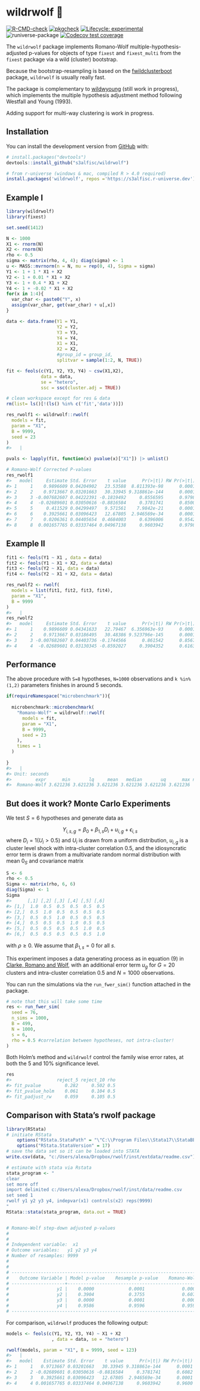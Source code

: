 
<!-- README.md is generated from README.Rmd. Please edit that file -->

# wildrwolf 🐺

<!-- badges: start -->

[![R-CMD-check](https://github.com/s3alfisc/wildrwolf/workflows/R-CMD-check/badge.svg)](https://github.com/s3alfisc/wildrwolf/actions)
[![pkgcheck](https://github.com/s3alfisc/wildrwolf/workflows/pkgcheck/badge.svg)](https://github.com/s3alfisc/wildrwolf/actions?query=workflow%3Apkgcheck)
[![Lifecycle:
experimental](https://img.shields.io/badge/lifecycle-experimental-orange.svg)](https://lifecycle.r-lib.org/articles/stages.html)
![runiverse-package](https://s3alfisc.r-universe.dev/badges/wildrwolf)
[![Codecov test
coverage](https://codecov.io/gh/s3alfisc/wildrwolf/branch/main/graph/badge.svg)](https://app.codecov.io/gh/s3alfisc/wildrwolf?branch=main)
<!-- badges: end -->

The `wildrwolf` package implements Romano-Wolf
multiple-hypothesis-adjusted p-values for objects of type `fixest` and
`fixest_multi` from the `fixest` package via a wild (cluster) bootstrap.

Because the bootstrap-resampling is based on the
[fwildclusterboot](https://github.com/s3alfisc/fwildclusterboot)
package, `wildrwolf` is usually really fast.

The package is complementary to
[wildwyoung](https://github.com/s3alfisc/wildwyoung) (still work in
progress), which implements the multiple hypothesis adjustment method
following Westfall and Young (1993).

Adding support for multi-way clustering is work in progress.

## Installation

You can install the development version from
[GitHub](https://github.com/) with:

``` r
# install.packages("devtools")
devtools::install_github("s3alfisc/wildrwolf")

# from r-universe (windows & mac, compiled R > 4.0 required)
install.packages('wildrwolf', repos ='https://s3alfisc.r-universe.dev')
```

## Example I

<!-- As you can see in the example, there seems to be a bug in `rwolf()` for the pairs bootstrap. -->

``` r
library(wildrwolf)
library(fixest)

set.seed(1412)

N <- 1000
X1 <- rnorm(N)
X2 <- rnorm(N)
rho <- 0.5
sigma <- matrix(rho, 4, 4); diag(sigma) <- 1
u <- MASS::mvrnorm(n = N, mu = rep(0, 4), Sigma = sigma)
Y1 <- 1 + 1 * X1 + X2 
Y2 <- 1 + 0.01 * X1 + X2 
Y3 <- 1 + 0.4 * X1 + X2
Y4 <- 1 + -0.02 * X1 + X2 
for(x in 1:4){
  var_char <- paste0("Y", x)
  assign(var_char, get(var_char) + u[,x])
}

data <- data.frame(Y1 = Y1,
                   Y2 = Y2,
                   Y3 = Y3,
                   Y4 = Y4,
                   X1 = X1,
                   X2 = X2,
                   #group_id = group_id,
                   splitvar = sample(1:2, N, TRUE))

fit <- feols(c(Y1, Y2, Y3, Y4) ~ csw(X1,X2),
             data = data,
             se = "hetero",
             ssc = ssc(cluster.adj = TRUE))

# clean workspace except for res & data
rm(list= ls()[!(ls() %in% c('fit','data'))])

res_rwolf1 <- wildrwolf::rwolf(
  models = fit,
  param = "X1", 
  B = 9999, 
  seed = 23
)
#>   |                                                                              |                                                                      |   0%  |                                                                              |=========                                                             |  12%  |                                                                              |==================                                                    |  25%  |                                                                              |==========================                                            |  38%  |                                                                              |===================================                                   |  50%  |                                                                              |============================================                          |  62%  |                                                                              |====================================================                  |  75%  |                                                                              |=============================================================         |  88%  |                                                                              |======================================================================| 100%

pvals <- lapply(fit, function(x) pvalue(x)["X1"]) |> unlist()

# Romano-Wolf Corrected P-values
res_rwolf1
#>   model     Estimate Std. Error    t value      Pr(>|t|) RW Pr(>|t|)
#> 1     1    0.9896609 0.04204902   23.53588  8.811393e-98      0.0001
#> 2     2    0.9713667 0.03201663   30.33945 9.318861e-144      0.0001
#> 3     3 -0.007682607 0.04222391 -0.1819492     0.8556595      0.9798
#> 4     4  -0.02689601 0.03050616 -0.8816584     0.3781741      0.8500
#> 5     5     0.411529 0.04299497   9.571561    7.9842e-21      0.0001
#> 6     6    0.3925661 0.03096423   12.67805  2.946569e-34      0.0001
#> 7     7    0.0206361 0.04405654  0.4684003     0.6396006      0.9542
#> 8     8  0.001657765 0.03337464 0.04967138     0.9603942      0.9798
```

## Example II

``` r
fit1 <- feols(Y1 ~ X1 , data = data)
fit2 <- feols(Y1 ~ X1 + X2, data = data)
fit3 <- feols(Y2 ~ X1, data = data)
fit4 <- feols(Y2 ~ X1 + X2, data = data)

res_rwolf2 <- rwolf(
  models = list(fit1, fit2, fit3, fit4), 
  param = "X1",  
  B = 9999
)
#>   |                                                                              |                                                                      |   0%  |                                                                              |==================                                                    |  25%  |                                                                              |===================================                                   |  50%  |                                                                              |====================================================                  |  75%  |                                                                              |======================================================================| 100%
res_rwolf2
#>   model     Estimate Std. Error    t value      Pr(>|t|) RW Pr(>|t|)
#> 1     1    0.9896609 0.04341633   22.79467  6.356963e-93      0.0001
#> 2     2    0.9713667 0.03186495   30.48386 9.523796e-145      0.0001
#> 3     3 -0.007682607 0.04403736 -0.1744566      0.861542      0.8567
#> 4     4  -0.02689601 0.03130345 -0.8592027     0.3904352      0.6163
```

## Performance

The above procedure with `S=8` hypotheses, `N=1000` observations and
`k %in% (1,2)` parameters finishes in around 5 seconds.

``` r
if(requireNamespace("microbenchmark")){
  
  microbenchmark::microbenchmark(
    "Romano-Wolf" = wildrwolf::rwolf(
      models = fit,
      param = "X1", 
      B = 9999, 
      seed = 23
    ), 
    times = 1
  )
 
}
#>   |                                                                              |                                                                      |   0%  |                                                                              |=========                                                             |  12%  |                                                                              |==================                                                    |  25%  |                                                                              |==========================                                            |  38%  |                                                                              |===================================                                   |  50%  |                                                                              |============================================                          |  62%  |                                                                              |====================================================                  |  75%  |                                                                              |=============================================================         |  88%  |                                                                              |======================================================================| 100%
#> Unit: seconds
#>         expr      min       lq     mean   median       uq      max neval
#>  Romano-Wolf 3.621236 3.621236 3.621236 3.621236 3.621236 3.621236     1
```

## But does it work? Monte Carlo Experiments

We test $S=6$ hypotheses and generate data as

$$Y_{i,s,g} = \beta_{0} + \beta_{1,s} D_{i} + u_{i,g} + \epsilon_{i,s} $$
where $D_i = 1(U_i > 0.5)$ and $U_i$ is drawn from a uniform
distribution, $u_{i,g}$ is a cluster level shock with intra-cluster
correlation $0.5$, and the idiosyncratic error term is drawn from a
multivariate random normal distribution with mean $0_S$ and covariance
matrix

``` r
S <- 6
rho <- 0.5
Sigma <- matrix(rho, 6, 6)
diag(Sigma) <- 1
Sigma
#>      [,1] [,2] [,3] [,4] [,5] [,6]
#> [1,]  1.0  0.5  0.5  0.5  0.5  0.5
#> [2,]  0.5  1.0  0.5  0.5  0.5  0.5
#> [3,]  0.5  0.5  1.0  0.5  0.5  0.5
#> [4,]  0.5  0.5  0.5  1.0  0.5  0.5
#> [5,]  0.5  0.5  0.5  0.5  1.0  0.5
#> [6,]  0.5  0.5  0.5  0.5  0.5  1.0
```

with $\rho \geq 0$. We assume that $\beta_{1,s}= 0$ for all $s$.

This experiment imposes a data generating process as in equation (9) in
[Clarke, Romano and Wolf](https://docs.iza.org/dp12845.pdf), with an
additional error term $u_g$ for $G=20$ clusters and intra-cluster
correlation 0.5 and $N=1000$ observations.

You can run the simulations via the `run_fwer_sim()` function attached
in the package.

``` r
# note that this will take some time
res <- run_fwer_sim(
  seed = 76,
  n_sims = 1000,
  B = 499,
  N = 1000,
  s = 6, 
  rho = 0.5 #correlation between hypotheses, not intra-cluster!
)
```

Both Holm’s method and `wildrwolf` control the family wise error rates,
at both the 5 and 10% significance level.

``` r
res
#>                 reject_5 reject_10 rho
#> fit_pvalue         0.282     0.502 0.5
#> fit_pvalue_holm    0.061     0.104 0.5
#> fit_padjust_rw     0.059     0.105 0.5
```

## Comparison with Stata’s rwolf package

``` r
library(RStata)
# initiate RStata
    options("RStata.StataPath" = "\"C:\\Program Files\\Stata17\\StataBE-64\"")
    options("RStata.StataVersion" = 17)
# save the data set so it can be loaded into STATA
write.csv(data, "c:/Users/alexa/Dropbox/rwolf/inst/extdata/readme.csv")

# estimate with stata via Rstata
stata_program <- "
clear
set more off
import delimited c:/Users/alexa/Dropbox/rwolf/inst/data/readme.csv
set seed 1
rwolf y1 y2 y3 y4, indepvar(x1) controls(x2) reps(9999)
"
RStata::stata(stata_program, data.out = TRUE)


# Romano-Wolf step-down adjusted p-values
# 
# 
# Independent variable:  x1
# Outcome variables:   y1 y2 y3 y4
# Number of resamples: 9999
# 
# 
# ------------------------------------------------------------------------------
#    Outcome Variable | Model p-value    Resample p-value    Romano-Wolf p-value
# --------------------+---------------------------------------------------------
#                  y1 |    0.0000             0.0001              0.0001
#                  y2 |    0.3904             0.3755              0.6070
#                  y3 |    0.0000             0.0001              0.0001
#                  y4 |    0.9586             0.9596              0.9596
# ------------------------------------------------------------------------------
```

For comparison, `wildrwolf` produces the following output:

``` r
models <- feols(c(Y1, Y2, Y3, Y4) ~ X1 + X2 
                 , data = data, se = "hetero")
```

``` r
rwolf(models, param = "X1", B = 9999, seed = 123)
#>   |                                                                              |                                                                      |   0%  |                                                                              |==================                                                    |  25%  |                                                                              |===================================                                   |  50%  |                                                                              |====================================================                  |  75%  |                                                                              |======================================================================| 100%
#>   model    Estimate Std. Error    t value      Pr(>|t|) RW Pr(>|t|)
#> 1     1   0.9713667 0.03201663   30.33945 9.318861e-144      0.0001
#> 2     2 -0.02689601 0.03050616 -0.8816584     0.3781741      0.6082
#> 3     3   0.3925661 0.03096423   12.67805  2.946569e-34      0.0001
#> 4     4 0.001657765 0.03337464 0.04967138     0.9603942      0.9600
```

